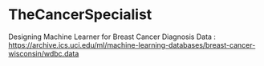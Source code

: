 # TheCancerSpecialist
Designing Machine Learner for Breast Cancer Diagnosis
Data : https://archive.ics.uci.edu/ml/machine-learning-databases/breast-cancer-wisconsin/wdbc.data